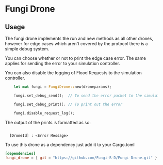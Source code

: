 # Fungi Drone

## Usage

The fungi drone implements the run and new methods as all other drones,
however for edge cases which aren't covered by the protocol there is a simple debug system.

You can choose whether or not to print the edge case error.
The same applies for sending the error to your simulation controller.

You can also disable the logging of Flood Requests to the simulation controller.

``` rust
    let mut fungi = FungiDrone::new(droneparams);

    fungi.set_debug_send();  // To send the error packet to the simulation controller

    fungi.set_debug_print(); // To print out the error

    fungi.disable_request_log();

```


The output of the prints is formatted as so:

``` terminal

  [DroneId] : <Error Message>

```

To use this drone as a dependency just add it to your Cargo.toml


``` toml
[dependencies]
fungi_drone = { git = "https://github.com/Fungi-B-D/Fungi-Drone.git" }


```